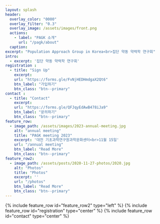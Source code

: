 ```yaml
---
layout: splash
header:
  overlay_color: "0000"
  overlay_filter: "0.3"
  overlay_image: /assets/images/front.png
  actions:
    - label: "PAGK 소개"
      url: "/pagk/about"
  caption: 
excerpt: "Population Approach Group in Korea<br>집단 약동 약력학 연구회"
intro: 
  - excerpt: '집단 약동 약력학 연구회'
registration :
  - title: "Sign Up"
    excerpt: 
    url: "https://forms.gle/FvNjHEDHmdgaX2Qt6"
    btn_label: "가입하기"
    btn_class: "btn--primary"
contact :
  - title: "Contact"
    excerpt: 
    url: "https://forms.gle/QFJqyEdAwB478iJa9"
    btn_label: "문의하기"
    btn_class: "btn--primary"
feature_row:
  - image_path: /assets/images/2023-annual-meeting.jpg
    alt: "annual meeting"
    title: "PAGK meeting 2023"
    excerpt: '대전 기초과학연구원과학문화센터<br>11월 15일'
    url: "/annual meeting"
    btn_label: "Read More"
    btn_class: "btn--primary"
feature_row2:
  - image_path: /assets/posts/2020-11-27-photos/2020.jpg
    alt: "Photos"
    title: "Photos"
    excerpt: ''
    url: "/photos"
    btn_label: "Read More"
    btn_class: "btn--primary"
---
```

{% include feature_row id="feature_row2" type="left" %}
{% include feature_row id="registration" type="center" %}
{% include feature_row id="contact" type="center" %}